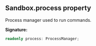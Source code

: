 
## Sandbox.process property

Process manager used to run commands.

**Signature:**

```typescript
readonly process: ProcessManager;
```
